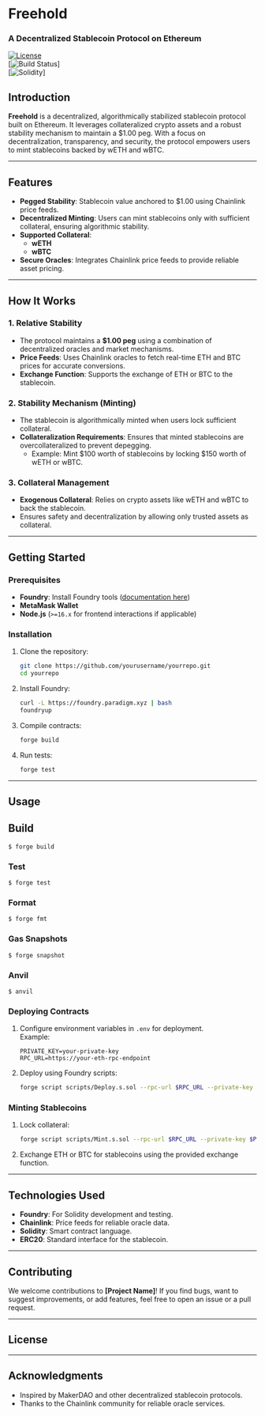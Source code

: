 # **Freehold**  
### A Decentralized Stablecoin Protocol on Ethereum  

[![License](https://img.shields.io/badge/license-MIT-blue.svg)](LICENSE)  
[![Build Status](https://img.shields.io/github/actions/workflow/status/yourusername/yourrepo/ci.yml?branch=main)]  
[![Solidity](https://img.shields.io/badge/solidity-^0.8.0-lightgrey)]  

## **Introduction**  
**Freehold** is a decentralized, algorithmically stabilized stablecoin protocol built on Ethereum. It leverages collateralized crypto assets and a robust stability mechanism to maintain a $1.00 peg. With a focus on decentralization, transparency, and security, the protocol empowers users to mint stablecoins backed by wETH and wBTC.  

---

## **Features**  
- **Pegged Stability**: Stablecoin value anchored to $1.00 using Chainlink price feeds.  
- **Decentralized Minting**: Users can mint stablecoins only with sufficient collateral, ensuring algorithmic stability.  
- **Supported Collateral**:  
  - **wETH**  
  - **wBTC**  
- **Secure Oracles**: Integrates Chainlink price feeds to provide reliable asset pricing.  

---

## **How It Works**  

### 1. **Relative Stability**  
- The protocol maintains a **$1.00 peg** using a combination of decentralized oracles and market mechanisms.  
- **Price Feeds**: Uses Chainlink oracles to fetch real-time ETH and BTC prices for accurate conversions.  
- **Exchange Function**: Supports the exchange of ETH or BTC to the stablecoin.  

### 2. **Stability Mechanism (Minting)**  
- The stablecoin is algorithmically minted when users lock sufficient collateral.  
- **Collateralization Requirements**: Ensures that minted stablecoins are overcollateralized to prevent depegging.  
  - Example: Mint $100 worth of stablecoins by locking $150 worth of wETH or wBTC.  

### 3. **Collateral Management**  
- **Exogenous Collateral**: Relies on crypto assets like wETH and wBTC to back the stablecoin.  
- Ensures safety and decentralization by allowing only trusted assets as collateral.  

---

## **Getting Started**  

### Prerequisites  
- **Foundry**: Install Foundry tools ([documentation here](https://book.getfoundry.sh/))  
- **MetaMask Wallet**  
- **Node.js** (`>=16.x` for frontend interactions if applicable)  

### Installation  
1. Clone the repository:  
   ```bash  
   git clone https://github.com/yourusername/yourrepo.git  
   cd yourrepo  
   ```  

2. Install Foundry:  
   ```bash  
   curl -L https://foundry.paradigm.xyz | bash  
   foundryup  
   ```  

3. Compile contracts:  
   ```bash  
   forge build  
   ```  

4. Run tests:  
   ```bash  
   forge test  
   ```  

---

## **Usage**  

## Build

```shell
$ forge build
```

### Test

```shell
$ forge test
```

### Format

```shell
$ forge fmt
```

### Gas Snapshots

```shell
$ forge snapshot
```

### Anvil

```shell
$ anvil
```


### Deploying Contracts  
1. Configure environment variables in `.env` for deployment.  
   Example:  
   ```env  
   PRIVATE_KEY=your-private-key  
   RPC_URL=https://your-eth-rpc-endpoint  
   ```  

2. Deploy using Foundry scripts:  
   ```bash  
   forge script scripts/Deploy.s.sol --rpc-url $RPC_URL --private-key $PRIVATE_KEY --broadcast  
   ```  

### Minting Stablecoins  
1. Lock collateral:  
   ```bash  
   forge script scripts/Mint.s.sol --rpc-url $RPC_URL --private-key $PRIVATE_KEY --broadcast  
   ```  

2. Exchange ETH or BTC for stablecoins using the provided exchange function.  

---

## **Technologies Used**  
- **Foundry**: For Solidity development and testing.  
- **Chainlink**: Price feeds for reliable oracle data.  
- **Solidity**: Smart contract language.  
- **ERC20**: Standard interface for the stablecoin.  

---

## **Contributing**  
We welcome contributions to **[Project Name]**! If you find bugs, want to suggest improvements, or add features, feel free to open an issue or a pull request.  

---

## **License**  


---

## **Acknowledgments**  
- Inspired by MakerDAO and other decentralized stablecoin protocols.  
- Thanks to the Chainlink community for reliable oracle services.  
